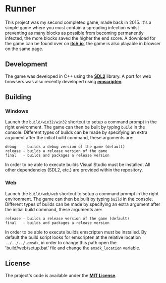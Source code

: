 # Runner

This project was my second completed game, made back in 2015. It's a simple
game where you must contain a spreading infection whilst preventing as many
blocks as possible from becoming permanently infected, the more blocks saved
the higher the end score. A download for the game can be found over on 
**[itch.io](https://jrob774.itch.io/block-fever)**, the game is also playable
in browser on the same page.

## Development

The game was developed in C++ using the **[SDL2](https://libsdl.org/)** library.
A port for web browsers was also recently developed using
**[emscripten](https://github.com/emscripten-core/emscripten)**.

## Building

### Windows

Launch the `build/win32/win32` shortcut to setup a command prompt in the right
environment. The game can then be built by typing `build` in the console.
Different types of builds can be made by specifying an extra argument after the
initial build command, these arguments are:

```
debug   - builds a debug version of the game (default)
release - builds a release version of the game
final   - builds and packages a release version
```

In order to be able to execute builds Visual Studio must be installed. All
other dependencies (SDL2, etc.) are provided within the repository.

### Web

Launch the `build/web/web` shortcut to setup a command prompt in the right
environment. The game can then be built by typing `build` in the console.
Different types of builds can be made by specifying an extra argument after
the initial build command, these arguments are:

```
release - builds a release version of the game (default)
final   - builds and packages a release version
```

In order to be able to execute builds emscripten must be installed. By default
the build script looks for emscripten at the relative location
`../../../.emsdk`, in order to change this path open the 'build/web/setup.bat'
file and change the `emsdk_location` variable.

## License

The project's code is available under the
**[MIT License](https://github.com/JROB774/lala/blob/master/LICENSE)**.
